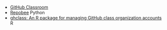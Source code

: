 * [GitHub Classroom](https://classroom.github.com/help/)
* [Repobee](https://repobee.readthedocs.io/en/stable/fundamentals.html) Python
* [ghclass: An R package for managing GitHub class organization accounts](https://rundel.github.io/ghclass/) R
